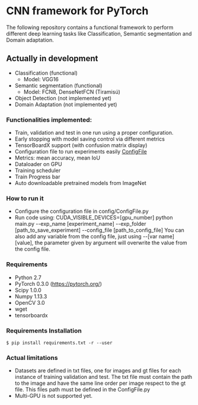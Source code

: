 # CNN framework for PyTorch

The following repository contains a functional framework to perform different deep learning tasks like Classification, Semantic segmentation and Domain adaptation.

## Actually in development
- Classification (functional)
    - Model: VGG16
- Semantic segmentation (functional)
    - Model: FCN8, DenseNetFCN (Tiramisú)
- Object Detection (not implemented yet)
- Domain Adaptation (not implemented yet)

### Functionalities implemented:
- Train, validation and test in one run using a proper configuration.
- Early stopping with model saving control via different metrics
- TensorBoardX support (with confusion matrix display)
- Configuration file to run experiments easily [ConfigFile](https://github.com/gvillalonga89/CNN_framework_PyTorch_private/tree/master/config)
- Metrics: mean accuracy, mean IoU
- Dataloader on GPU
- Training scheduler
- Train Progress bar
- Auto downloadable pretrained models from ImageNet

### How to run it
- Configure the configuration file in config/ConfigFile.py
- Run code using: CUDA_VISIBLE_DEVICES=[gpu_number] python main.py --exp_name [experiment_name] 
  --exp_folder [path_to_save_experiment] --config_file [path_to_config_file]
  You can also add any variable from the config file, just using --[var name] [value], the parameter given by argument will overwrite the value from the config file.
  
### Requirements
 - Python 2.7
 - PyTorch 0.3.0 (https://pytorch.org/)
 - Scipy 1.0.0
 - Numpy 1.13.3
 - OpenCV 3.0
 - wget
 - tensorboardx
 ### Requirements Installation
```
$ pip install requirements.txt -r --user
```
  
### Actual limitations
- Datasets are defined in txt files, one for images and gt files for each instance of training validation and test. The txt file must contain the path to the image and have the same line order per image respect to the gt file. This files path must be defined in the ConfigFile.py
- Multi-GPU is not supported yet.
